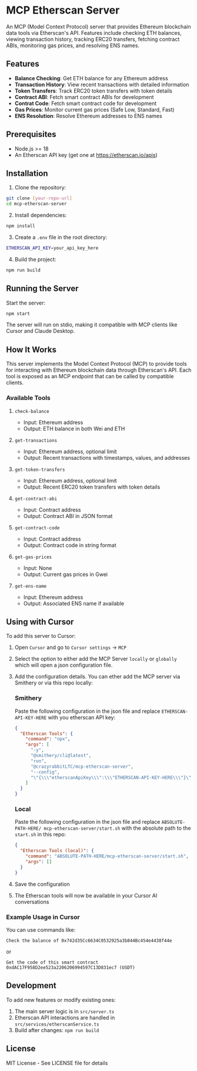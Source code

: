 # MCP Etherscan Server

An MCP (Model Context Protocol) server that provides Ethereum blockchain data tools via Etherscan's API. Features include checking ETH balances, viewing transaction history, tracking ERC20 transfers, fetching contract ABIs, monitoring gas prices, and resolving ENS names.

## Features

- **Balance Checking**: Get ETH balance for any Ethereum address
- **Transaction History**: View recent transactions with detailed information
- **Token Transfers**: Track ERC20 token transfers with token details
- **Contract ABI**: Fetch smart contract ABIs for development
- **Contrat Code**: Fetch smart contract code for development
- **Gas Prices**: Monitor current gas prices (Safe Low, Standard, Fast)
- **ENS Resolution**: Resolve Ethereum addresses to ENS names

## Prerequisites

- Node.js >= 18
- An Etherscan API key (get one at https://etherscan.io/apis)

## Installation

1. Clone the repository:

```bash
git clone [your-repo-url]
cd mcp-etherscan-server
```

2. Install dependencies:

```bash
npm install
```

3. Create a `.env` file in the root directory:

```bash
ETHERSCAN_API_KEY=your_api_key_here
```

4. Build the project:

```bash
npm run build
```

## Running the Server

Start the server:

```bash
npm start
```

The server will run on stdio, making it compatible with MCP clients like Cursor and Claude Desktop.

## How It Works

This server implements the Model Context Protocol (MCP) to provide tools for interacting with Ethereum blockchain data through Etherscan's API. Each tool is exposed as an MCP endpoint that can be called by compatible clients.

### Available Tools

1. `check-balance`

   - Input: Ethereum address
   - Output: ETH balance in both Wei and ETH

2. `get-transactions`

   - Input: Ethereum address, optional limit
   - Output: Recent transactions with timestamps, values, and addresses

3. `get-token-transfers`

   - Input: Ethereum address, optional limit
   - Output: Recent ERC20 token transfers with token details

4. `get-contract-abi`

   - Input: Contract address
   - Output: Contract ABI in JSON format

5. `get-contract-code`

   - Input: Contract address
   - Output: Contract code in string format


6. `get-gas-prices`

   - Input: None
   - Output: Current gas prices in Gwei

7. `get-ens-name`
   - Input: Ethereum address
   - Output: Associated ENS name if available

## Using with Cursor

To add this server to Cursor:

1. Open `Cursor` and go to `Cursor settings` -> `MCP`
2. Select the option to either add the MCP Server `locally` or `globally` which will open a json configuration file.

3. Add the configuration details. You can ether add the MCP server via Smithery or via this repo locally:

   ### Smithery

   Paste the following configuration in the json file and replace `ETHERSCAN-API-KEY-HERE` with you etherscan API key:

   ```json
   {
     "Etherscan Tools": {
       "command": "npx",
       "args": [
         "-y",
         "@smithery/cli@latest",
         "run",
         "@crazyrabbitLTC/mcp-etherscan-server",
         "--config",
         "\"{\\\"etherscanApiKey\\\":\\\"ETHERSCAN-API-KEY-HERE\\\"}\""
       ]
     }
   }
   ```

   ### Local

   Paste the following configuration in the json file and replace `ABSOLUTE-PATH-HERE/ mcp-etherscan-server/start.sh` with the absolute path to the `start.sh` in this repo:

   ```json
   {
     "Etherscan Tools (local)": {
       "command": "ABSOLUTE-PATH-HERE/mcp-etherscan-server/start.sh",
       "args": []
     }
   }
   ```

4. Save the configuration
5. The Etherscan tools will now be available in your Cursor AI conversations

### Example Usage in Cursor

You can use commands like:

```
Check the balance of 0x742d35Cc6634C0532925a3b844Bc454e4438f44e
```

or

```
Get the code of this smart contract 0xdAC17F958D2ee523a2206206994597C13D831ec7 (USDT)
```

## Development

To add new features or modify existing ones:

1. The main server logic is in `src/server.ts`
2. Etherscan API interactions are handled in `src/services/etherscanService.ts`
3. Build after changes: `npm run build`

## License

MIT License - See LICENSE file for details

